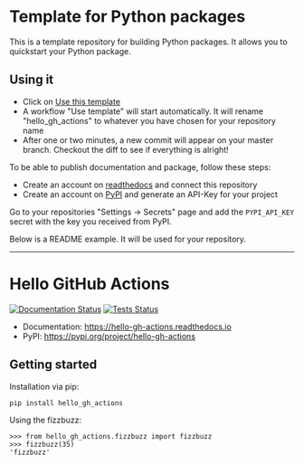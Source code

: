 # Template for Python packages

This is a template repository for building Python packages. It allows you to quickstart
your Python package.

## Using it

- Click on [Use this template](https://github.com/soerface/template-flask-bootstrap/generate)
- A workflow "Use template" will start automatically. It will rename "hello_gh_actions" to whatever you have chosen for your repository name
- After one or two minutes, a new commit will appear on your master branch. Checkout the diff to see if everything is alright!

To be able to publish documentation and package, follow these steps:

- Create an account on [readthedocs](https://readthedocs.org/) and connect this repository
- Create an account on [PyPI](https://pypi.org) and generate an API-Key for your project

Go to your repositories "Settings -> Secrets" page and add the `PYPI_API_KEY` secret with the key you received from PyPI.

Below is a README example. It will be used for your repository.

---

# Hello GitHub Actions

[![Documentation Status](https://readthedocs.org/projects/hello-gh-actions/badge/?version=latest)](https://hello-gh-actions.readthedocs.io/en/latest/?badge=latest)
[![Tests Status](https://github.com/soerface/template-python-package/workflows/CI/badge.svg)](https://github.com/soerface/template-python-package/actions?query=workflow%3ACI)

- Documentation: https://hello-gh-actions.readthedocs.io
- PyPI: https://pypi.org/project/hello-gh-actions

## Getting started

Installation via pip:

    pip install hello_gh_actions
    
Using the fizzbuzz:

    >>> from hello_gh_actions.fizzbuzz import fizzbuzz
    >>> fizzbuzz(35)
    'fizzbuzz'

